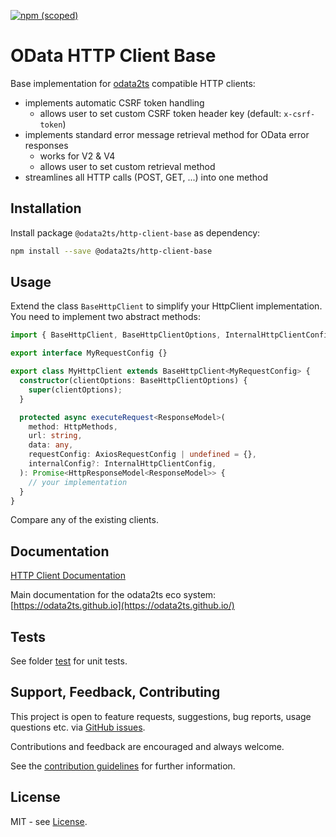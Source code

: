 [![npm (scoped)](https://img.shields.io/npm/v/@odata2ts/http-client-base?style=for-the-badge)](https://www.npmjs.com/package/@odata2ts/http-client-base)

# OData HTTP Client Base

Base implementation for [odata2ts](https://github.com/odata2ts/odata2ts) compatible HTTP clients:

- implements automatic CSRF token handling
  - allows user to set custom CSRF token header key (default: `x-csrf-token`)
- implements standard error message retrieval method for OData error responses
  - works for V2 & V4
  - allows user to set custom retrieval method
- streamlines all HTTP calls (POST, GET, ...) into one method

## Installation

Install package `@odata2ts/http-client-base` as dependency:

```bash
npm install --save @odata2ts/http-client-base
```

## Usage

Extend the class `BaseHttpClient` to simplify your HttpClient implementation.
You need to implement two abstract methods:

```ts
import { BaseHttpClient, BaseHttpClientOptions, InternalHttpClientConfig } from "@odata2ts/http-client-base";

export interface MyRequestConfig {}

export class MyHttpClient extends BaseHttpClient<MyRequestConfig> {
  constructor(clientOptions: BaseHttpClientOptions) {
    super(clientOptions);
  }

  protected async executeRequest<ResponseModel>(
    method: HttpMethods,
    url: string,
    data: any,
    requestConfig: AxiosRequestConfig | undefined = {},
    internalConfig?: InternalHttpClientConfig,
  ): Promise<HttpResponseModel<ResponseModel>> {
    // your implementation
  }
}
```

Compare any of the existing clients.

## Documentation

[HTTP Client Documentation](https://odata2ts.github.io/docs/http-client)

Main documentation for the odata2ts eco system:
[https://odata2ts.github.io](https://odata2ts.github.io/)

## Tests

See folder [test](https://github.com/odata2ts/http-client/tree/main/packages/core/test)
for unit tests.

## Support, Feedback, Contributing

This project is open to feature requests, suggestions, bug reports, usage questions etc.
via [GitHub issues](https://github.com/odata2ts/http-client/issues).

Contributions and feedback are encouraged and always welcome.

See the [contribution guidelines](https://github.com/odata2ts/http-client/blob/main/CONTRIBUTING.md) for further information.

## License

MIT - see [License](./LICENSE).
